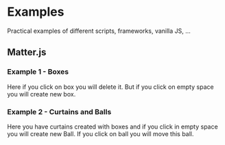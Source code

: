 # Examples
Practical examples of different scripts, frameworks, vanilla JS, ...


## Matter.js
### Example 1 - Boxes
Here if you click on box you will delete it. But if you click on empty space you will create new box.

### Example 2 - Curtains and Balls
Here you have curtains created with boxes and if you click in empty space you will create new Ball. If you click on ball you will move this ball.

